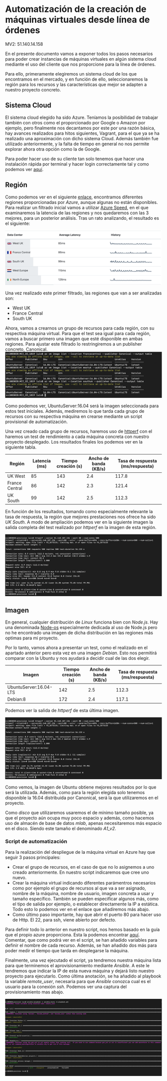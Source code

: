 # Automatización de la creación de máquinas virtuales desde línea de órdenes

MV2: 51.140.14.158

En el presente documento vamos a exponer todos los pasos necesarios para poder crear instancias de máquinas virtuales en algún sistema cloud mediante el uso del cliente que nos proporcione para la línea de órdenes. 

Para ello, primeramente elegiremos un sistema cloud de los que encontramos en el mercado, y en función de ello, seleccionaremos la región para los recursos y las características que mejor se adapten a nuestro proyecto concreto.

## Sistema Cloud

El sistema cloud elegido ha sido Azure. Teníamos la posibilidad de trabajar también con otros como el proporcionado por Google o Amazon por ejemplo, pero finalmente nos decantamos por este por una razón básica, hay avances realizados para hitos siguientes, Vagrant, para el que ya se ha realizado una aproximación con dicho sistema Cloud. Además también fue utilizado anteriormente, y la falta de tiempo en general no nos permite explorar ahora otra opción como la de Google.

Para poder hacer uso de su cliente tan solo tenemos que hacer una instalación rápida por terminal y hacer login correctamente tal y como podemos ver [aquí](https://docs.microsoft.com/es-es/cli/azure/install-azure-cli-macos?view=azure-cli-latest).

## Región

Como podemos ver en el siguiente [enlace](https://azure.microsoft.com/es-es/global-infrastructure/regions/), encontramos diferentes regiones proporcionadas por *Azure*, aunque algunas no están disponibles. Para realizar un filtrado inicial vamos a utilizar [Azure Speed](https://azurespeedtest.azurewebsites.net/), en el que examinaremos la latencia de las regiones y nos quedaremos con las 3 mejores, para un posterior análisis. Tras un rato analizando, el resultado es el siguiente:

![Azure Speed 2.0](images/azureSpeed.png)

Una vez realizado este primer filtrado, las regiones que van a ser analizadas son:
- West UK
- France Central
- South UK

Ahora, vamos a crearnos un grupo de recursos para cada región, con su respectiva máquina virtual. Para que el test sea igual para cada región, vamos a buscar primero una imagen que esté disponible en ambas regiones. Para ajustar este filtrado lo restringiremos a un publisher concreto, Canonical.
![imagenesRegiones](images/imagenesRegiones.png)

Como podemos ver, UbuntuServer:16.04 será la imagen seleccionada para estos test iniciales. Además, mediremos lo que tarda cada grupo de recursos con su respectiva máquina en crearse mediante un script provisional de automatización.

Una vez creado cada grupo de recursos, haremos uso de [httperf](https://github.com/httperf/httperf) con el haremos un test de rendimiento a cada máquina concreta con nuestro proyecto desplegado. Los resultados finales los podemos ver en la siguiente tabla.

| Región | Latencia (ms) | Tiempo creación (s) | Ancho de banda (KB/s) | Tasa de respuesta (ms/respuesta) |
| -- | -- | -- | -- | -- |
| UK West | 85 | 143 | 2.4 | 117.8 |
| France Central | 86 | 142 | 2.3 | 121.4 |
| UK South | 99 | 142 | 2.5 | 112.3 |

En función de los resultados, tomando como especialmente relevante la tasa de respuesta, la región que mejores prestaciones nos ofrece ha sido *UK South*. A modo de ampliación podemos ver en la siguiente imagen la salida completa del test realizado por *httperf* en la imagen de esta región.

![httperf](images/httperfSalida.png)

## Imagen

En general, cualquier distribución de *Linux* funciona bien con *Node.js*. Hay una denominada [Node-os](https://node-os.com/) especialmente dedicada al uso de Node.js pero no he encontrado una imagen de dicha distribución en las regiones más optimas para mi proyecto.

Por lo tanto, vamos ahora a presentar un test, como el realizado en el apartado anterior pero esta vez en una imagen *Debian*. Esto nos permitirá comparar con la Ubuntu y nos ayudará a decidir cual de las dos elegir.

| Imagen |  Tiempo creación (s) | Ancho de banda (KB/s) | Tasa de respuesta (ms/respuesta) |
| -- | -- | -- | -- | 
| UbuntuServer:16.04-LTS | 142 | 2.5 | 112.3 |
| Debian:8 | 172 | 2.4 | 117.1 |

Podemos ver la salida de *httperf* de esta última imagen.

![httperf](images/httperfSalida.png)

Como vemos, la imagen de Ubuntu obtiene mejores resultados por lo que será la utilizada. Además, como para la región elegida solo tenemos disponible la 16.04 distribuida por Canonical, será la que utilizaremos en el proyecto.

Como *disco* que utilizaremos usaremos el de mínimo tamaño posible, ya que el proyecto aún ocupa muy poco espacio y además, como hacemos uso de almacén de base de datos *mlab*, apenas necesitaremos más espacio en el disco. Siendo este tamaño el denominado *A1_v2*.

### Script de automatización

Para la realización del despliegue de la máquina virtual en Azure hay que seguir 3 pasos principales:

- Crear el grupo de recursos, en el caso de que no lo asignemos a uno creado anteriormente. En nuestro script indicaremos que cree uno nuevo.
- Crear la máquina virtual indicando diferentes parámentros necesarios como por ejemplo el grupo de recursos al que va a ser asignado, nombre de la máquina, nombre de usuario, imagen concreta a usar y tamaño específico. También se pueden especificar algunos más, como el tipo de salida por ejemplo, o establecer directamente la IP a estática. Todo esto lo podemos ver en el enlace que añadiremos más abajo.
- Como último paso importante, hay que abrir el puerto 80 para hacer uso de Http. El 22, para ssh, viene abierto por defecto.

Para definir todo lo anterior en nuestro script, nos hemos basado en la guía que el propio azure proporciona. Esta la podemos encontrar [aquí](https://docs.microsoft.com/es-es/azure/virtual-machines/windows/quick-create-cli). Comentar, que como podrá ver en el script, se han añadido variables para definir el nombre de cada recurso. Además, se han añadido dos más para poder medir el tiempo que tarda en desplegarse la máquina.

Finalmente, una vez ejecutado el script, ya tendremos nuestra máquina lista para que terminemos el aprovisionamiento mediante *Ansible*. A este le tendremos que indicar la IP de esta nueva máquina y dejará listo nuestro proyecto para ejecutarlo. Como última anotación, se ha añadido al playbook la variable *remote_user*, necesaria para que *Ansible* conozca cual es el usuario para la conexión *ssh*. Podemos ver una captura del provisionamiento mas abajo.

![aprovi](images/provisionScript.png)